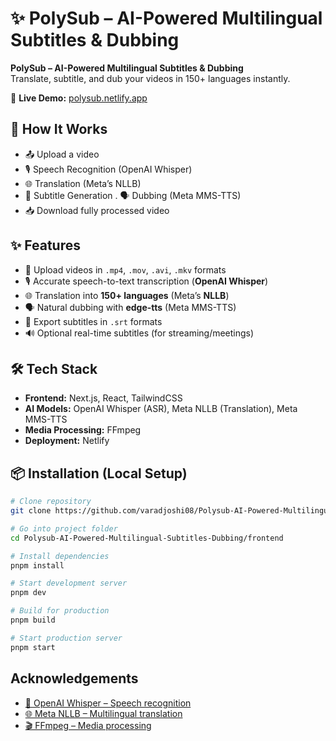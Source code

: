 # ✨ PolySub – AI-Powered Multilingual Subtitles & Dubbing

**PolySub – AI-Powered Multilingual Subtitles & Dubbing**  
Translate, subtitle, and dub your videos in 150+ languages instantly.  

🔗 **Live Demo:** [polysub.netlify.app](https://polysub.netlify.app)  
## 🚀 How It Works
 - 📤 Upload a video  
 - 🎙 Speech Recognition (OpenAI Whisper)  
 - 🌐 Translation (Meta’s NLLB)  
 - 📝 Subtitle Generation  . 🗣 Dubbing (Meta MMS-TTS)  
- 📥 Download fully processed video  

## ✨ Features
- 🎥 Upload videos in `.mp4`, `.mov`, `.avi`, `.mkv` formats  
- 🎙 Accurate speech-to-text transcription (**OpenAI Whisper**)  
- 🌐 Translation into **150+ languages** (Meta’s **NLLB**)  
- 🗣 Natural dubbing with **edge-tts** (Meta MMS-TTS)  
- 📄 Export subtitles in `.srt` formats  
- 🔊 Optional real-time subtitles (for streaming/meetings)  

## 🛠 Tech Stack
- **Frontend:** Next.js, React, TailwindCSS  
- **AI Models:** OpenAI Whisper (ASR), Meta NLLB (Translation), Meta MMS-TTS  
- **Media Processing:** FFmpeg  
- **Deployment:** Netlify  

## 📦 Installation (Local Setup)
```bash
# Clone repository
git clone https://github.com/varadjoshi08/Polysub-AI-Powered-Multilingual-Subtitles-Dubbing.git
```

```bash
# Go into project folder
cd Polysub-AI-Powered-Multilingual-Subtitles-Dubbing/frontend
```
```bash
# Install dependencies
pnpm install
```

```bash
# Start development server
pnpm dev
```

```bash
# Build for production
pnpm build
```
```bash
# Start production server
pnpm start
```
    
## Acknowledgements
 - [🧠 OpenAI Whisper – Speech recognition](https://github.com/openai/whisper)
 - [🌐 Meta NLLB – Multilingual translation](https://ai.meta.com/research/no-language-left-behind/)
 - [🎬 FFmpeg – Media processing](https://ffmpeg.org/)

